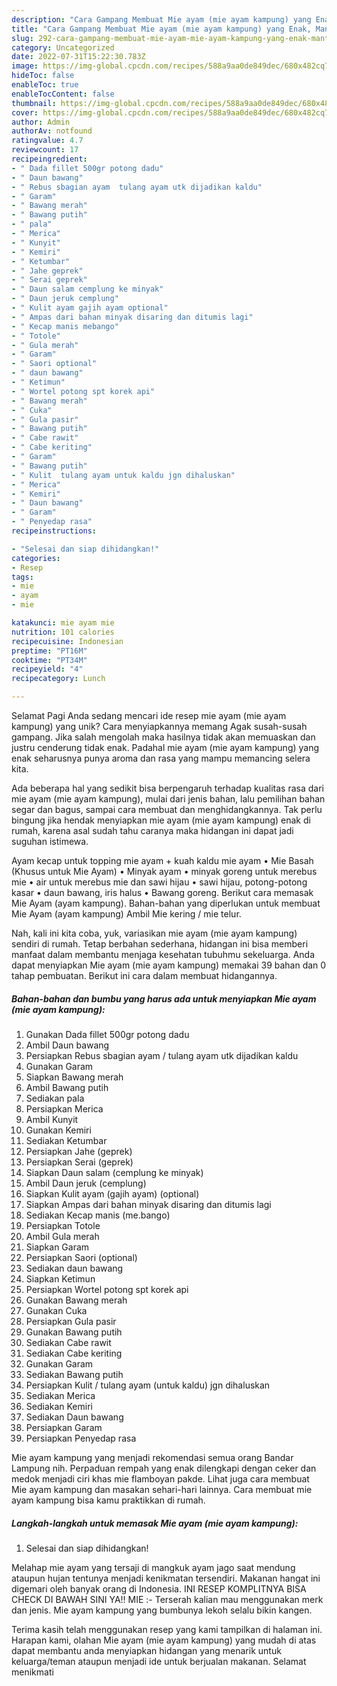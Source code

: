 ```yaml
---
description: "Cara Gampang Membuat Mie ayam (mie ayam kampung) yang Enak, Mantap"
title: "Cara Gampang Membuat Mie ayam (mie ayam kampung) yang Enak, Mantap"
slug: 292-cara-gampang-membuat-mie-ayam-mie-ayam-kampung-yang-enak-mantap
category: Uncategorized
date: 2022-07-31T15:22:30.783Z
image: https://img-global.cpcdn.com/recipes/588a9aa0de849dec/680x482cq70/mie-ayam-mie-ayam-kampung-foto-resep-utama.jpg
hideToc: false
enableToc: true
enableTocContent: false
thumbnail: https://img-global.cpcdn.com/recipes/588a9aa0de849dec/680x482cq70/mie-ayam-mie-ayam-kampung-foto-resep-utama.jpg
cover: https://img-global.cpcdn.com/recipes/588a9aa0de849dec/680x482cq70/mie-ayam-mie-ayam-kampung-foto-resep-utama.jpg
author: Admin
authorAv: notfound
ratingvalue: 4.7
reviewcount: 17
recipeingredient:
- " Dada fillet 500gr potong dadu"
- " Daun bawang"
- " Rebus sbagian ayam  tulang ayam utk dijadikan kaldu"
- " Garam"
- " Bawang merah"
- " Bawang putih"
- " pala"
- " Merica"
- " Kunyit"
- " Kemiri"
- " Ketumbar"
- " Jahe geprek"
- " Serai geprek"
- " Daun salam cemplung ke minyak"
- " Daun jeruk cemplung"
- " Kulit ayam gajih ayam optional"
- " Ampas dari bahan minyak disaring dan ditumis lagi"
- " Kecap manis mebango"
- " Totole"
- " Gula merah"
- " Garam"
- " Saori optional"
- " daun bawang"
- " Ketimun"
- " Wortel potong spt korek api"
- " Bawang merah"
- " Cuka"
- " Gula pasir"
- " Bawang putih"
- " Cabe rawit"
- " Cabe keriting"
- " Garam"
- " Bawang putih"
- " Kulit  tulang ayam untuk kaldu jgn dihaluskan"
- " Merica"
- " Kemiri"
- " Daun bawang"
- " Garam"
- " Penyedap rasa"
recipeinstructions:

- "Selesai dan siap dihidangkan!"
categories:
- Resep
tags:
- mie
- ayam
- mie

katakunci: mie ayam mie 
nutrition: 101 calories
recipecuisine: Indonesian
preptime: "PT16M"
cooktime: "PT34M"
recipeyield: "4"
recipecategory: Lunch

---
```



Selamat Pagi Anda sedang mencari ide resep mie ayam (mie ayam kampung) yang unik? Cara menyiapkannya memang Agak susah-susah gampang. Jika salah mengolah maka hasilnya tidak akan memuaskan dan justru cenderung tidak enak. Padahal mie ayam (mie ayam kampung) yang enak seharusnya punya aroma dan rasa yang mampu memancing selera kita.


Ada beberapa hal yang sedikit bisa berpengaruh terhadap kualitas rasa dari mie ayam (mie ayam kampung), mulai dari jenis bahan, lalu pemilihan bahan segar dan bagus, sampai cara membuat dan menghidangkannya. Tak perlu bingung jika hendak menyiapkan mie ayam (mie ayam kampung) enak di rumah, karena asal sudah tahu caranya maka hidangan ini dapat jadi suguhan istimewa.

Ayam kecap untuk topping mie ayam + kuah kaldu mie ayam • Mie Basah (Khusus untuk Mie Ayam) • Minyak ayam • minyak goreng untuk merebus mie • air untuk merebus mie dan sawi hijau • sawi hijau, potong-potong kasar • daun bawang, iris halus • Bawang goreng. Berikut cara memasak Mie Ayam (ayam kampung). Bahan-bahan yang diperlukan untuk membuat Mie Ayam (ayam kampung) Ambil Mie kering / mie telur.


Nah, kali ini kita coba, yuk, variasikan mie ayam (mie ayam kampung) sendiri di rumah. Tetap berbahan sederhana, hidangan ini bisa memberi manfaat dalam membantu menjaga kesehatan tubuhmu sekeluarga. Anda dapat menyiapkan Mie ayam (mie ayam kampung) memakai 39 bahan dan 0 tahap pembuatan. Berikut ini cara dalam membuat hidangannya.

<!--inarticleads1-->

##### Bahan-bahan dan bumbu yang harus ada untuk menyiapkan Mie ayam (mie ayam kampung):

1. Gunakan  Dada fillet 500gr potong dadu
1. Ambil  Daun bawang
1. Persiapkan  Rebus sbagian ayam / tulang ayam utk dijadikan kaldu
1. Gunakan  Garam
1. Siapkan  Bawang merah
1. Ambil  Bawang putih
1. Sediakan  pala
1. Persiapkan  Merica
1. Ambil  Kunyit
1. Gunakan  Kemiri
1. Sediakan  Ketumbar
1. Persiapkan  Jahe (geprek)
1. Persiapkan  Serai (geprek)
1. Siapkan  Daun salam (cemplung ke minyak)
1. Ambil  Daun jeruk (cemplung)
1. Siapkan  Kulit ayam (gajih ayam) (optional)
1. Siapkan  Ampas dari bahan minyak disaring dan ditumis lagi
1. Sediakan  Kecap manis (me.bango)
1. Persiapkan  Totole
1. Ambil  Gula merah
1. Siapkan  Garam
1. Persiapkan  Saori (optional)
1. Sediakan  daun bawang
1. Siapkan  Ketimun
1. Persiapkan  Wortel potong spt korek api
1. Gunakan  Bawang merah
1. Gunakan  Cuka
1. Persiapkan  Gula pasir
1. Gunakan  Bawang putih
1. Sediakan  Cabe rawit
1. Sediakan  Cabe keriting
1. Gunakan  Garam
1. Sediakan  Bawang putih
1. Persiapkan  Kulit / tulang ayam (untuk kaldu) jgn dihaluskan
1. Sediakan  Merica
1. Sediakan  Kemiri
1. Sediakan  Daun bawang
1. Persiapkan  Garam
1. Persiapkan  Penyedap rasa


Mie ayam kampung yang menjadi rekomendasi semua orang Bandar Lampung nih. Perpaduan rempah yang enak dilengkapi dengan ceker dan medok menjadi ciri khas mie flamboyan pakde. Lihat juga cara membuat Mie ayam kampung dan masakan sehari-hari lainnya. Cara membuat mie ayam kampung bisa kamu praktikkan di rumah. 

<!--inarticleads2-->

##### Langkah-langkah untuk memasak Mie ayam (mie ayam kampung):


1. Selesai dan siap dihidangkan!

Melahap mie ayam yang tersaji di mangkuk ayam jago saat mendung ataupun hujan tentunya menjadi kenikmatan tersendiri. Makanan hangat ini digemari oleh banyak orang di Indonesia. INI RESEP KOMPLITNYA BISA CHECK DI BAWAH SINI YA!! MIE :- Terserah kalian mau menggunakan merk dan jenis. Mie ayam kampung yang bumbunya lekoh selalu bikin kangen. 

Terima kasih telah menggunakan resep yang kami tampilkan di halaman ini. Harapan kami, olahan Mie ayam (mie ayam kampung) yang mudah di atas dapat membantu anda menyiapkan hidangan yang menarik untuk keluarga/teman ataupun menjadi ide untuk berjualan makanan. Selamat menikmati
